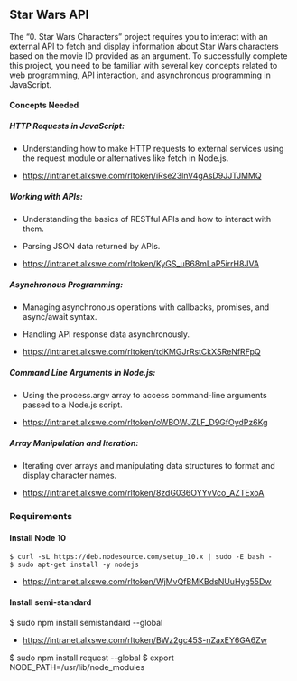## Star Wars API
The “0. Star Wars Characters” project requires you to interact with an external API to fetch and display information about Star Wars characters based on the movie ID provided as an argument. To successfully complete this project, you need to be familiar with several key concepts related to web programming, API interaction, and asynchronous programming in JavaScript.

#### Concepts Needed

##### HTTP Requests in JavaScript:
* Understanding how to make HTTP requests to external services using the request module or alternatives like fetch in Node.js.

* https://intranet.alxswe.com/rltoken/iRse23lnV4gAsD9JJTJMMQ

##### Working with APIs:
* Understanding the basics of RESTful APIs and how to interact with them.

* Parsing JSON data returned by APIs.

* https://intranet.alxswe.com/rltoken/KyGS_uB68mLaP5irrH8JVA

##### Asynchronous Programming:
* Managing asynchronous operations with callbacks, promises, and async/await syntax.

* Handling API response data asynchronously.

* https://intranet.alxswe.com/rltoken/tdKMGJrRstCkXSReNfRFpQ

##### Command Line Arguments in Node.js:
* Using the process.argv array to access command-line arguments passed to a Node.js script.

* https://intranet.alxswe.com/rltoken/oWBOWJZLF_D9GfOydPz6Kg

##### Array Manipulation and Iteration:
* Iterating over arrays and manipulating data structures to format and display character names.

* https://intranet.alxswe.com/rltoken/8zdG036OYYvVco_AZTExoA


### Requirements

#### Install Node 10
```terminal
$ curl -sL https://deb.nodesource.com/setup_10.x | sudo -E bash -
$ sudo apt-get install -y nodejs
```
* https://intranet.alxswe.com/rltoken/WjMvQfBMKBdsNUuHyg55Dw

#### Install semi-standard

$ sudo npm install semistandard --global

* https://intranet.alxswe.com/rltoken/BWz2gc45S-nZaxEY6GA6Zw

$ sudo npm install request --global
$ export NODE_PATH=/usr/lib/node_modules